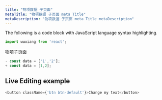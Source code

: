 ```yaml
---
title: "物项数据 子页面"
metaTitle: "物项数据 子页面 meta Title"
metaDescription: "物项数据 子页面 meta Title metaDescription"
---
```


The following is a code block with JavaScript language syntax highlighting.

```javascript
import wuxiang from 'react';
```

物项子页面

```javascript
- const data = ['1','2'];
+ const data = [1,2];
```

## Live Editing example

```javascript react-live=true
<button className={'btn btn-default'}>Change my text</button>
```
